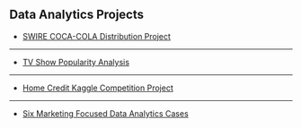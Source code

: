 ## Data Analytics Projects

- [SWIRE COCA-COLA Distribution Project](swire_project.md)

---

- [TV Show Popularity Analysis](tvmd_project.md)

---

- [Home Credit Kaggle Competition Project](homecredit_project.md)

---

- [Six Marketing Focused Data Analytics Cases](marketing_projects.md)